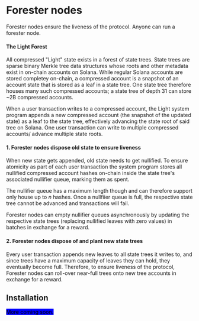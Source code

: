 # Forester nodes

Forester nodes ensure the liveness of the protocol. Anyone can run a forester node.&#x20;

#### The Light Forest

All compressed "Light" state exists in a forest of state trees. State trees are sparse binary Merkle tree data structures whose roots and other metadata exist in on-chain accounts on Solana. While regular Solana accounts are stored completey on-chain, a compressed account is a snapshot of an account state that is stored as a leaf in a state tree. One state tree therefore houses many such compressed accounts; a state tree of depth 31 can store \~2B compressed accounts.&#x20;

When a user transaction writes to a compressed account, the Light system program appends a new compressed account (the snapshot of the updated state) as a leaf to the state tree, effectively advancing the state root of said tree on Solana. One user transaction can write to multiple compressed accounts/ advance multiple state roots.&#x20;

#### 1. Forester nodes dispose old state to ensure liveness

When new state gets appended, old state needs to get nullified. To ensure atomicity as part of each user transaction the system program stores all nullified compressed account hashes on-chain inside the state tree's associated nullifier queue,  marking them as spent.

The nullifier queue has a maximum length though and can therefore support only house up to _n_ hashes. Once a nullfiier queue is full, the respective state tree cannot be advanced and transactions will fail.&#x20;

Forester nodes can empty nullifier queues asynchronously by updating the respective state trees (replacing nullified leaves with zero values) in batches in exchange for a reward.

#### 2. Forester nodes dispose of and plant new state trees

Every user transaction appends new leaves to all state trees it writes to, and since trees have a maximum capacity of leaves they can hold, they eventually become full. Therefore, to ensure liveness of the protocol, Forester nodes can roll-over near-full trees onto new tree accounts in exchange for a reward.

## Installation

<mark style="background-color:blue;">More coming soon.</mark>

